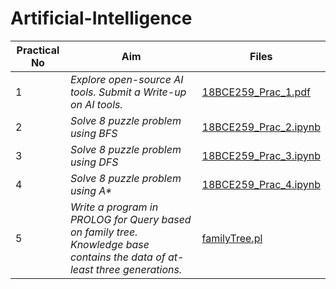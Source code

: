 # Artificial-Intelligence

| Practical No | Aim              |Files      |
|--------------|------------------|-----------|
| 1 | _Explore open-source AI tools. Submit a Write-up on AI tools._ | [18BCE259_Prac_1.pdf](./18BCE259_Prac_1.pdf) |
| 2 | _Solve 8 puzzle problem using BFS_ | [18BCE259_Prac_2.ipynb](./18BCE259_Prac_2.ipynb) |
| 3 | _Solve 8 puzzle problem using DFS_ | [18BCE259_Prac_3.ipynb](./18BCE259_Prac_3.ipynb) |
| 4 | _Solve 8 puzzle problem using A*_ | [18BCE259_Prac_4.ipynb](./18BCE259_Prac_4.ipynb) |
| 5 | _Write a program in PROLOG for Query based on family tree. Knowledge base contains the data of at-least three generations._ | [familyTree.pl](./familyTree.pl) |